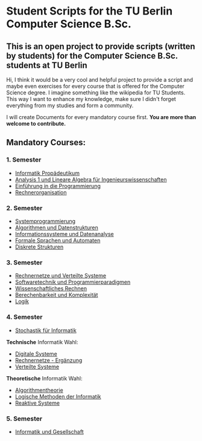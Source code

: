 # Student Scripts for the TU Berlin Computer Science B.Sc.
This is an open project to provide scripts (written by students) for the Computer Science B.Sc. students at TU Berlin
---
Hi, I think it would be a very cool and helpful project to provide a script and maybe even exercises for every course that is offered for the Computer Science degree.
I imagine something like the wikipedia for TU Students. This way I want to enhance my knowledge, make sure I didn't forget everything from my studies and form a community.

I will create Documents for every mandatory course first. **You are more than welcome to contribute.**

## Mandatory Courses:
### 1. Semester
- [Informatik Propädeutikum](./Mandatory%20Courses/Informatik%20Prop%C3%A4deutikum.md)
- [Analysis 1 und Lineare Algebra für Ingenieurswissenschaften](./Mandatory%20Courses/Analysis%201%20und%20Lineare%20Algebra%20%20f%C3%BCr%20Ingenieurswissenschaften.md)
- [Einführung in die Programmierung](./Mandatory%20Courses/Einf%C3%BChrung%20in%20die%20Programmierung.md)
- [Rechnerorganisation](./Mandatory%20Courses/Rechnerorganisation.md)
### 2. Semester
- [Systemprogrammierung](./Mandatory%20Courses/Systemprogrammierung.md)
- [Algorithmen und Datenstrukturen](./Mandatory%20Courses/Algorithmen%20und%20Datenstrukturen.md)
- [Informationssysteme und Datenanalyse](./Mandatory%20Courses/Informationssysteme%20und%20Datenanalyse.md)
- [Formale Sprachen und Automaten](./Mandatory%20Courses/Formale%20Sprachen%20und%20Automaten.md)
- [Diskrete Strukturen](./Mandatory%20Courses/Diskrete%20Strukturen.md)
### 3. Semester
- [Rechnernetze und Verteilte Systeme](./Mandatory%20Courses/Rechnernetze%20und%20Verteilte%20Systeme.md)
- [Softwaretechnik und Programmierparadigmen](./Mandatory%20Courses/Softwaretechnik%20und%20Programmierparadigmen.md)
- [Wissenschaftliches Rechnen](./Mandatory%20Courses/Wissenschaftliches%20Rechnen.md)
- [Berechenbarkeit und Komplexität](./Mandatory%20Courses/Berechenbarkeit%20und%20Komplexit%C3%A4t.md)
- [Logik](./Mandatory%20Courses/Logik.md)
### 4. Semester
- [Stochastik für Informatik](./Mandatory%20Courses/Stochastik%20f%C3%BCr%20Informatik.md)

**Technische** Informatik Wahl:
  - [Digitale Systeme](./Mandatory%20Courses/Digitale%20Systeme.md)
  - [Rechnernetze - Ergänzung](./Mandatory%20Courses/Rechnernetze%20Erg%C3%A4nzung.md)
  - [Verteilte Systeme](./Mandatory%20Courses/Verteilte%20Systeme.md)

**Theoretische** Informatik Wahl: 
  - [Algorithmentheorie](./Mandatory%20Courses/Algorithmentheorie.md)
  - [Logische Methoden der Informatik](./Mandatory%20Courses/Logische%20Methoden%20der%20Informatik.md)
  - [Reaktive Systeme](./Mandatory%20Courses/Reaktive%20Systeme.md)
### 5. Semester
- [Informatik und Gesellschaft](./Mandatory%20Courses/Informatik%20und%20Gesellschaft.md)








